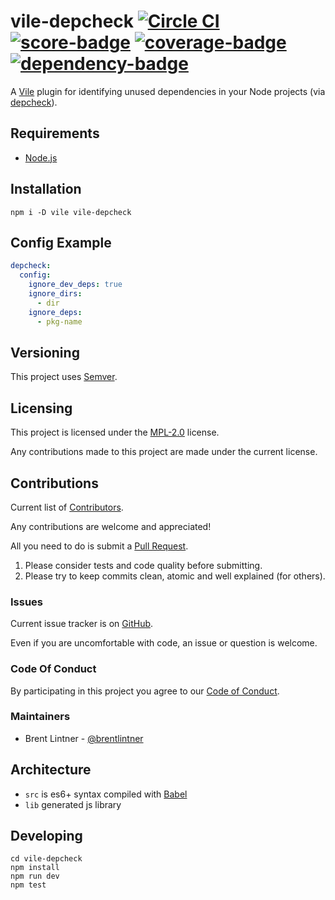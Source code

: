 # vile-depcheck [![Circle CI](https://circleci.com/gh/forthright/vile-depcheck.svg?style=shield&circle-token=af9b51dea76f191842f14db93644dc2d20cb2971)](https://circleci.com/gh/forthright/vile-depcheck) [![score-badge](https://vile.io/api/v0/projects/vile-depcheck/badges/score?token=USryyHar5xQs7cBjNUdZ)](https://vile.io/~brentlintner/vile-depcheck) [![coverage-badge](https://vile.io/api/v0/projects/vile-depcheck/badges/coverage?token=USryyHar5xQs7cBjNUdZ)](https://vile.io/~brentlintner/vile-depcheck) [![dependency-badge](https://vile.io/api/v0/projects/vile-depcheck/badges/dependency?token=USryyHar5xQs7cBjNUdZ)](https://vile.io/~brentlintner/vile-depcheck)

A [Vile](https://vile.io) plugin for identifying unused dependencies in your Node projects (via [depcheck](https://www.npmjs.com/package/depcheck)).

## Requirements

- [Node.js](http://nodejs.org)

## Installation

    npm i -D vile vile-depcheck

## Config Example

```yaml
depcheck:
  config:
    ignore_dev_deps: true
    ignore_dirs:
      - dir
    ignore_deps:
      - pkg-name
```

## Versioning

This project uses [Semver](http://semver.org).

## Licensing

This project is licensed under the [MPL-2.0](LICENSE) license.

Any contributions made to this project are made under the current license.

## Contributions

Current list of [Contributors](https://github.com/forthright/vile-depcheck/graphs/contributors).

Any contributions are welcome and appreciated!

All you need to do is submit a [Pull Request](https://github.com/forthright/vile-depcheck/pulls).

1. Please consider tests and code quality before submitting.
2. Please try to keep commits clean, atomic and well explained (for others).

### Issues

Current issue tracker is on [GitHub](https://github.com/forthright/vile-depcheck/issues).

Even if you are uncomfortable with code, an issue or question is welcome.

### Code Of Conduct

By participating in this project you agree to our [Code of Conduct](CODE_OF_CONDUCT.md).

### Maintainers

- Brent Lintner - [@brentlintner](http://github.com/brentlintner)

## Architecture

- `src` is es6+ syntax compiled with [Babel](https://babeljs.io)
- `lib` generated js library

## Developing

    cd vile-depcheck
    npm install
    npm run dev
    npm test
